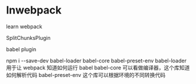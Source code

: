 # lnwebpack
learn webpack


SplitChunksPlugin

babel plugin

npm i --save-dev babel-loader babel-core babel-preset-env
babel-loader 用于让 webpack 知道如何运行 babel
babel-core 可以看做编译器，这个库知道如何解析代码
babel-preset-env 这个库可以根据环境的不同转换代码